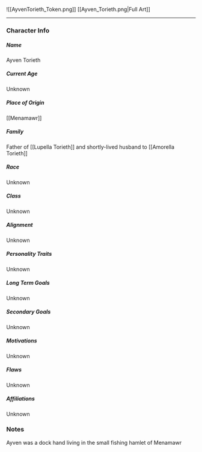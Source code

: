 ![[AyvenTorieth_Token.png]]
[[Ayven_Torieth.png|Full Art]]

---
### Character Info

##### Name 
Ayven Torieth

##### Current Age
Unknown

##### Place of Origin
[[Menamawr]]

##### Family
Father of [[Lupella Torieth]] and shortly-lived husband to [[Amorella Torieth]]

##### Race
Unknown

##### Class
Unknown

##### Alignment
Unknown

##### Personality Traits
Unknown

##### Long Term Goals
Unknown

##### Secondary Goals
Unknown

##### Motivations
Unknown

##### Flaws
Unknown

##### Affiliations
Unknown

### Notes

Ayven was a dock hand living in the small fishing hamlet of Menamawr 